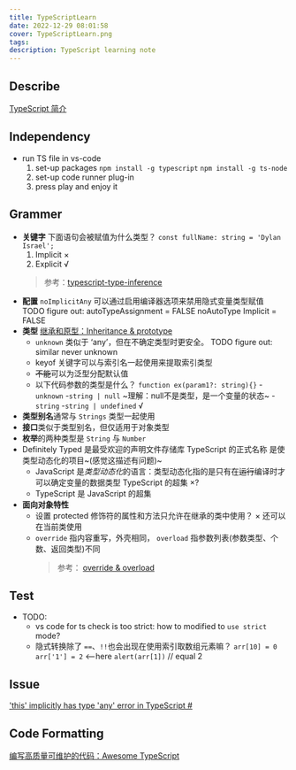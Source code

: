 ```yaml
---
title: TypeScriptLearn
date: 2022-12-29 08:01:58
cover: TypeScriptLearn.png
tags:
description: TypeScript learning note
---
```


## Describe

[TypeScript 简介](https://cloud.tencent.com/developer/article/1188631)  

## Independency

- run TS file in vs-code
  1. set-up packages
     `npm install -g typescript`
     `npm install -g ts-node`
  2. set-up code runner plug-in
  3. press play and enjoy it

## Grammer

- **关键字** 下面语句会被赋值为什么类型？
  `const fullName: string = 'Dylan Israel';`
  1. Implicit ×
  2. Explicit √
  > 参考：[typescript-type-inference](https://www.schibsted.pl/blog/typescript-type-inference/)
- **配置** `noImplicitAny` 可以通过启用编译器选项来禁用隐式变量类型赋值
  TODO figure out:
  autoTypeAssignment = FALSE
  noAutoType
  Implicit = FALSE
- **类型**
  [继承和原型：Inheritance & prototype](https://developer.mozilla.org/zh-CN/docs/Web/JavaScript/Inheritance_and_the_prototype_chain)  
  - `unknown` 类似于 ‘any’，但在不确定类型时更安全。
    TODO figure out:
    similar
    never
    unknown
  - keyof 关键字可以与索引名一起使用来提取索引类型
  - ~~不能~~可以为泛型分配默认值
  - 以下代码参数的类型是什么？
    `function ex(param1?: string){}`
    -`unknown`
    -`string | null` ~理解：null不是类型，是一个变量的状态~
    -`string`
    -`string | undefined` √
- **类型别名**通常与 `Strings` 类型一起使用
- **接口**类似于类型别名，但仅适用于对象类型
- **枚举**的两种类型是 `String` 与 `Number`
- Definitely Typed 是最受欢迎的声明文件存储库
  TypeScript 的正式名称
  是使类型动态化的项目~(感觉这描述有问题)~
  - JavaScript 是*类型动态化*的语言：类型动态化指的是只有在~~运行~~编译时才可以确定变量的数据类型
  TypeScript 的超集 ×?
  - TypeScript 是 JavaScript 的超集
- **面向对象特性**
  - 设置 protected 修饰符的属性和方法只允许在继承的类中使用？ ×
    还可以在当前类使用
  - `override` 指内容重写，外壳相同，
    `overload` 指参数列表(参数类型、个数、返回类型)不同
    > 参考： [override & overload](https://www.runoob.com/java/java-override-overload.html)

## Test

- TODO:
  - vs code for ts check is too strict: how to modified to `use strict` mode?
  - 隐式转换除了 `==`、`!!`也会出现在使用索引取数组元素嘛？
    `arr[10] = 0`
    `arr['1'] = 2` <--here
    `alert(arr[1])` // equal 2

## Issue

['this' implicitly has type 'any' error in TypeScript #](https://bobbyhadz.com/blog/typescript-this-implicitly-has-type-any)

## Code Formatting

[编写高质量可维护的代码：Awesome TypeScript](https://mp.weixin.qq.com/s?__biz=Mzg3NTcwMTUzNA==&mid=2247486311&idx=1&sn=e673c558cde252bcd3357074fbf0a365&source=41)
